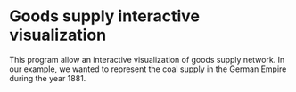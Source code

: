 # Goods supply interactive visualization
This program allow an interactive visualization of goods supply network. In our example, we wanted to represent the coal supply in the German Empire during the year 1881.
